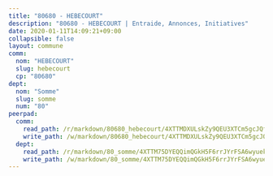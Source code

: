 ```yaml
---
title: "80680 - HEBECOURT"
description: "80680 - HEBECOURT | Entraide, Annonces, Initiatives"
date: 2020-01-11T14:09:21+09:00
collapsible: false
layout: commune
comm:
  nom: "HEBECOURT"
  slug: hebecourt
  cp: "80680"
dept:
  nom: "Somme"
  slug: somme
  num: "80"
peerpad:
  comm:
    read_path: /r/markdown/80680_hebecourt/4XTTMDXULskZy9QEU3XTCm5gcJQftXsECwB9UnntvJVRmC8Tq
    write_path: /w/markdown/80680_hebecourt/4XTTMDXULskZy9QEU3XTCm5gcJQftXsECwB9UnntvJVRmC8Tq-K3TgThzgScM9RxA5zYLAGxNBpkp2Ax9nTdyuWFmCCW8CLH59erthaommQAGAq86drp3aNYmWf5SsAEnxKkFwwjytc3qvtXtJ4mgpRMxFyvfLEaFyqqMXigugbXDfCQVZnYcsqj2f
  dept:
    read_path: /r/markdown/80_somme/4XTTM75DYEQQimQGkH5F6rrJYrFSA6wyuekdgioEx7v45YjSw
    write_path: /w/markdown/80_somme/4XTTM75DYEQQimQGkH5F6rrJYrFSA6wyuekdgioEx7v45YjSw-K3TgTuB1DbUNHuFo9Fhh6JTUriPx8E5izGkmw9RSNTjUtMFPoZhqqp87szE8th3EytWSHGdhUuQUPjam8aJZh1SdH8pL3ibgUbMdNhU17kjAmSa49LMB2GjXvVwDVurE8mgce3XM
---
```


